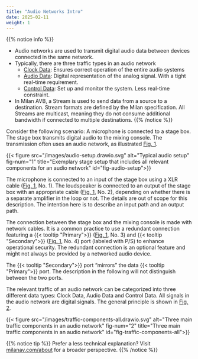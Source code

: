 ```yaml
---
title: "Audio Networks Intro"
date: 2025-02-11
weight: 1
---
```


{{% notice info %}}
- Audio networks are used to transmit digital audio data between devices connected in the same network.
- Typically, there are three traffic types in an audio network
    - [Clock Data](clock_data): Ensures correct operation of the entire audio systems
    - [Audio Data](audio_data): Digital representation of the analog signal. With a tight real-time requirement.
    - [Control Data](control_data): Set up and monitor the system. Less real-time constraint.
- In Milan AVB, a Stream is used to send data from a source to a destination. Stream formats are defined by the Milan specification. All Streams are multicast, meaning they do not consume additional bandwidth if connected to multiple destinations.
{{% /notice %}}

Consider the following scenario: A microphone is connected to a stage box. The stage box transmits digital audio to the mixing console. The transmission often uses an audio network, as illustrated [Fig. 1](#fig-audio-setup).

{{< figure src="/images/audio-setup.drawio.svg" alt="Typical audio setup" fig-num="1" title="Exemplary stage setup that includes all relevant components for an audio network" id="fig-audio-setup">}}

The microphone is connected to an input of the stage box using a XLR cable ([Fig. 1](#fig-audio-setup), No. 1). The loudspeaker is connected to an output of the stage box with an appropriate cable ([Fig. 1](#fig-audio-setup), No. 2), depending on whether there is a separate amplifier in the loop or not. The details are out of scope for this description. The intention here is to describe an input path and an output path.

The connection between the stage box and the mixing console is made with network cables. It is a common practice to use a redundant connection featuring a {{< tooltip "Primary">}} ([Fig. 1](#fig-audio-setup), No. 3) and {{< tooltip "Secondary">}} ([Fig. 1](#fig-audio-setup), No. 4) port (labeled with P/S) to enhance operational security. The redundant connection is an optional feature and might not always be provided by a networked audio device.

The {{< tooltip "Secondary">}} port “mirrors” the data {{< tooltip "Primary">}} port. The description in the following will not distinguish between the two ports.

The relevant traffic of an audio network can be categorized into three different data types: Clock Data, Audio Data and Control Data. All signals in the audio network are digital signals. The general principle is shown in [Fig. 2](#fig-traffic-components-all).

{{< figure src="/images/traffic-components-all.drawio.svg" alt="Three main traffic components in an audio network" fig-num="2" title="Three main traffic components in an audio network" id="fig-traffic-components-all">}}

{{% notice tip %}}
Prefer a less technical explanation?
Visit [milanav.com/about](https://milanav.com/about) for a broader perspective.
{{% /notice %}}